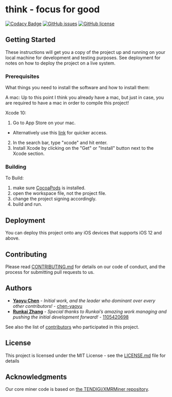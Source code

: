 # think - focus for good

[![Codacy Badge](https://api.codacy.com/project/badge/Grade/e001ed17835247dba27fadda2811f369)](https://app.codacy.com/app/chen-yaoyu/think?utm_source=github.com&utm_medium=referral&utm_content=chen-yaoyu/think&utm_campaign=Badge_Grade_Settings)
[![GitHub issues](https://img.shields.io/github/issues/chen-yaoyu/think.svg)](https://github.com/chen-yaoyu/think/issues)
[![GitHub license](https://img.shields.io/github/license/chen-yaoyu/think.svg)](https://github.com/chen-yaoyu/think)

## Getting Started

These instructions will get you a copy of the project up and running on your local machine for development and testing purposes. See deployment for notes on how to deploy the project on a live system.

### Prerequisites

What things you need to install the software and how to install them:

A mac:
Up to this point I think you already have a mac, but just in case, you are required to have a mac in order to compile this project!

Xcode 10:
1. Go to App Store on your mac.
  * Alternatively use this [link](https://itunes.apple.com/us/app/xcode/id497799835?mt=12) for quicker access.
2. In the search bar, type "xcode" and hit enter.
3. Install Xcode by clicking on the "Get" or "Install" button next to the Xcode section.

### Building

To Build: 
1. make sure [CocoaPods](https://cocoapods.org) is installed.
2. open the workspace file, not the project file.
3. change the project signing accordingly.
4. build and run.

## Deployment

You can deploy this project onto any iOS devices that supports iOS 12 and above.

## Contributing

Please read [CONTRIBUTING.md](https://github.com/chen-yaoyu/think/blob/master/CONTRIBUTING.md) for details on our code of conduct, and the process for submitting pull requests to us.

## Authors

* [**Yaoyu Chen**](https://yaoyuchen.xyz) - *Initial work, and the leader who dominant over every other contributors!* - [chen-yaoyu](https://github.com/chen-yaoyu)
* [**Runkai Zhang**](https://runkaizhang.xyz) - *Special thanks to Runkai’s amazing work managing and pushing the initial development forward!* - [1105420698](https://github.com/1105420698)

See also the list of [contributors](https://github.com/chen-yaoyu/think/contributors) who participated in this project.

## License

This project is licensed under the MIT License - see the [LICENSE.md](https://github.com/chen-yaoyu/think/blob/dev/LICENSE) file for details

## Acknowledgments

Our core miner code is based on [the TENDIGI/XMRMiner repository](https://github.com/TENDIGI/XMRMiner).
